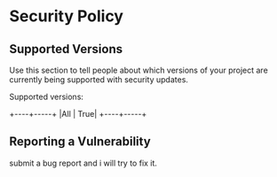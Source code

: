 # Security Policy

## Supported Versions

Use this section to tell people about which versions of your project are
currently being supported with security updates.

Supported versions:

+----+-----+
|All | True|
+----+-----+

## Reporting a Vulnerability

submit a bug report and i will try to fix it.
